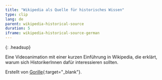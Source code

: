 ```yaml
---
title: "Wikipedia als Quelle für historisches Wissen"
type: clip
lang: de
parent: wikipedia-historical-source
duration: 5
iframe: wikipedia-historical-source-german
---
```


{: .headsup}

Eine Videoanimation mit einer kurzen Einführung in Wikipedia, die erklärt, warum sich HistorikerInnen dafür interessieren sollten.

Erstellt von [Gorille](https://www.gorille.co/){:target="_blank"}.  

<!-- more -->